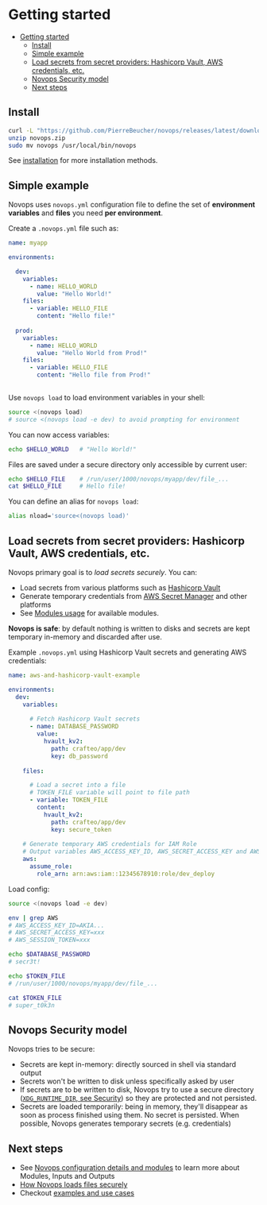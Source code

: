 # Getting started

- [Getting started](#getting-started)
  - [Install](#install)
  - [Simple example](#simple-example)
  - [Load secrets from secret providers: Hashicorp Vault, AWS credentials, etc.](#load-secrets-from-secret-providers-hashicorp-vault-aws-credentials-etc)
  - [Novops Security model](#novops-security-model)
  - [Next steps](#next-steps)

## Install

```sh
curl -L "https://github.com/PierreBeucher/novops/releases/latest/download/novops-X64-Linux.zip" -o novops.zip
unzip novops.zip
sudo mv novops /usr/local/bin/novops
```

See [installation](install.md) for more installation methods.

## Simple example

Novops uses `novops.yml` configuration file to define the set of **environment variables** and **files** you need **per environment**.

Create a `.novops.yml` file such as:

```yaml
name: myapp

environments:

  dev:    
    variables:
      - name: HELLO_WORLD
        value: "Hello World!"
    files: 
      - variable: HELLO_FILE
        content: "Hello file!"
  
  prod:    
    variables:
      - name: HELLO_WORLD
        value: "Hello World from Prod!"
    files: 
      - variable: HELLO_FILE
        content: "Hello file from Prod!"
  
```

Use `novops load` to load environment variables in your shell:

```sh
source <(novops load)
# source <(novops load -e dev) to avoid prompting for environment
```

You can now access variables:

```sh
echo $HELLO_WORLD   # "Hello World!"
```

Files are saved under a secure directory only accessible by current user:

```sh
echo $HELLO_FILE    # /run/user/1000/novops/myapp/dev/file_...
cat $HELLO_FILE     # Hello file!
```

You can define an alias for `novops load`:

```sh
alias nload='source<(novops load)'
```

## Load secrets from secret providers: Hashicorp Vault, AWS credentials, etc.

Novops primary goal is to _load secrets securely_. You can:
- Load secrets from various platforms such as [Hashicorp Vault](config/hashicorp-vault.md)
- Generate temporary credentials from [AWS Secret Manager](config/aws.md) and other platforms
- See [Modules usage](./config/README.md) for available modules.

**Novops is safe**: by default nothing is written to disks and secrets are kept temporary in-memory and discarded after use. 

Example `.novops.yml` using Hashicorp Vault secrets and generating AWS credentials:

```yaml
name: aws-and-hashicorp-vault-example

environments:
  dev:    
    variables:
      
      # Fetch Hashicorp Vault secrets
      - name: DATABASE_PASSWORD
        value:
          hvault_kv2:
            path: crafteo/app/dev
            key: db_password
  
    files: 

      # Load a secret into a file
      # TOKEN_FILE variable will point to file path
      - variable: TOKEN_FILE
        content:
          hvault_kv2:
            path: crafteo/app/dev
            key: secure_token
    
    # Generate temporary AWS credentials for IAM Role
    # Output variables AWS_ACCESS_KEY_ID, AWS_SECRET_ACCESS_KEY and AWS_SESSION_TOKEN
    aws:
      assume_role:
        role_arn: arn:aws:iam::12345678910:role/dev_deploy
```

Load config:

```sh
source <(novops load -e dev)

env | grep AWS
# AWS_ACCESS_KEY_ID=AKIA...
# AWS_SECRET_ACCESS_KEY=xxx
# AWS_SESSION_TOKEN=xxx

echo $DATABASE_PASSWORD
# secr3t!

echo $TOKEN_FILE
# /run/user/1000/novops/myapp/dev/file_...

cat $TOKEN_FILE
# super_t0k3n
```

## Novops Security model

Novops tries to be secure:

- Secrets are kept in-memory: directly sourced in shell via standard output
- Secrets won't be written to disk unless specifically asked by user
- If secrets are to be written to disk, Novops try to use a secure directory ([`XDG_RUNTIME_DIR`, see Security](advanced/security.md)) so they are protected and not persisted. 
- Secrets are loaded temporarily: being in memory, they'll disappear as soon as process finished using them. No secret is persisted. When possible, Novops generates temporary secrets (e.g. credentials)

## Next steps

- See [Novops configuration details and modules](config/config.md) to learn more about Modules, Inputs and Outputs
- [How Novops loads files securely](advanced/security.md)
- Checkout [examples and use cases](./examples/README.md)